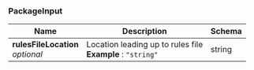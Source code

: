 
<a name="packageinput"></a>
### PackageInput

|Name|Description|Schema|
|---|---|---|
|**rulesFileLocation**  <br>*optional*|Location leading up to rules file  <br>**Example** : `"string"`|string|



